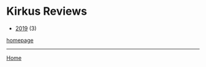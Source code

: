 # Kirkus Reviews

  * [2019](./kirkus-reviews-2019.md) (3)

[homepage](https://www.kirkusreviews.com/)

----

[Home](../index.md)

